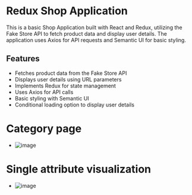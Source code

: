# Redux Shop Application
This is a basic Shop Application built with React and Redux, utilizing the Fake Store API to fetch product data and display user details. The application uses Axios for API requests and Semantic UI for basic  styling.


## Features
- Fetches product data from the Fake Store API
- Displays user details using URL parameters
- Implements Redux for state management
- Uses Axios for API calls
- Basic styling with Semantic UI
- Conditional loading option to display user details
# Category page 
- ![image](https://github.com/user-attachments/assets/ea587ccf-6d75-4ff7-a007-a7714c752810)
# Single attribute visualization
- ![image](https://github.com/user-attachments/assets/ec9d3197-dc8b-45b2-bf3d-0c1182664d4c)
